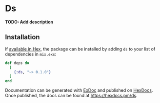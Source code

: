 # Ds

**TODO: Add description**

## Installation

If [available in Hex](https://hex.pm/docs/publish), the package can be installed
by adding `ds` to your list of dependencies in `mix.exs`:

```elixir
def deps do
  [
    {:ds, "~> 0.1.0"}
  ]
end
```

Documentation can be generated with [ExDoc](https://github.com/elixir-lang/ex_doc)
and published on [HexDocs](https://hexdocs.pm). Once published, the docs can
be found at <https://hexdocs.pm/ds>.

